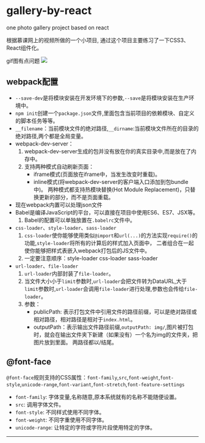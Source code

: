 
# gallery-by-react
one photo gallery project based on react

根据慕课网上的视频所做的一个小项目, 通过这个项目主要练习了一下CSS3、React组件化。

gif图有点问题
![](https://github.com/ZrdZz/gallery-by-react/raw/master/src/gif/3.gif)

## webpack配置

- `--save-dev`是将模块安装在开发环境下的参数,`--save`是将模块安装在生产环境中。
- `npm init`创建一个`package.json`文件,里面包含当前项目的依赖模块、自定义的脚本任务等等。
- `__filename`：当前模块文件的绝对路径,`__dirname`:当前模块文件所在的目录的绝对路径,两个都是全局变量。
- webpack-dev-server： 
     1. webpack-dev-server生成的包并没有放在你的真实目录中,而是放在了内存中。
     2. 支持两种模式自动刷新页面：
           - iframe模式(页面放在iframe中，当发生改变时重载)。
           - inline模式(将webpack-dev-server的客户端入口添加到包bundle中)。
           两种模式都支持热模块替换(Hot Module Replacement)，只替换更新的部分，而不是页面重载。
- 现在webpack内置可以处理json文件
- Babel是编译JavaScript的平台，可以直接在项目中使用ES6、ES7、JSX等。
     1. Babel的配置可以单独放置在`.babelrc`文件中。
- `css-loader`、`style-loader`、`sass-loader`
     1. `css-loader`使你能够使用类似`@import`和`url(...)`的方法实现`require()`的功能,`style-loader`将所有的计算后的样式加入页面中，
        二者组合在一起使你能够把样式表嵌入webpack打包后的JS文件中。
     2. 一定要注意顺序：style-loader css-loader sass-loader
- `url-loader`、`file-loader`
     1. `url-loader`内部封装了`file-loader`。
     2. 当文件大小小于`limit`参数时,`url-loader`会把文件转为DataURL,大于`limit`参数时,`url-loader`会调用`file-loader`进行处理,参数也会传给`file-loader`。
     3. 参数：
          - publicPath: 表示打包文件中引用文件的路径前缀，可以是绝对路径或相对路径，相对路径是相对于`index.html`。
          - outputPath：表示输出文件路径前缀,`outputPath: img/`,图片被打包时，就会在输出文件夹下新建（如果没有）一个名为img的文件夹，把图片放到里面。
            两路径都以/结尾。
            
## @font-face

`@font-face`规则支持的CSS属性：`font-family`,`src`,`font-weight`,`font-style`,`unicode-range`,`font-variant`,`font-stretch`,`font-feature-settings`

- `font-family`: 字体变量,名称随意,原本系统就有的名称不能随便设置。
- `src`: 调用字体文件。
- `font-style`: 不同样式使用不同字体。
- `font-weight`: 不同字重使用不同字体。
- `unicode-range`: 让特定的字符或字符片段使用特定的字体。

***














